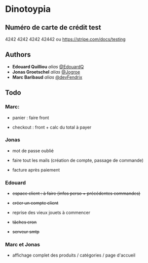 # Dinotoypia

## Numéro de carte de crédit test

4242 4242 4242 42442 ou https://stripe.com/docs/testing
    
## Authors

* **Edouard Quilliou** _alias_ [@EdouardQ](https://github.com/EdouardQ)
* **Jonas Groetschel** _alias_ [@Jogroe](https://github.com/Jogroe)
* **Marc Baribaud** _alias_ [@devFendrix](https://github.com/devFendrix)

## Todo

### Marc: 
 - panier : faire front

 - checkout : front + calc du total à payer

### Jonas

- mot de passe oublié

- faire tout les mails (création de compte, passage de commande)

- facture après paiement

### Edouard

 - ~~espace client : à faire (infos perso + précédentes commandes)~~

 - ~~créer un compte client~~

 - reprise des vieux jouets à commencer

 - ~~tâches cron~~
    
 - ~~serveur smtp~~

### Marc et Jonas

 - affichage complet des produits / catégories / page d'accueil

